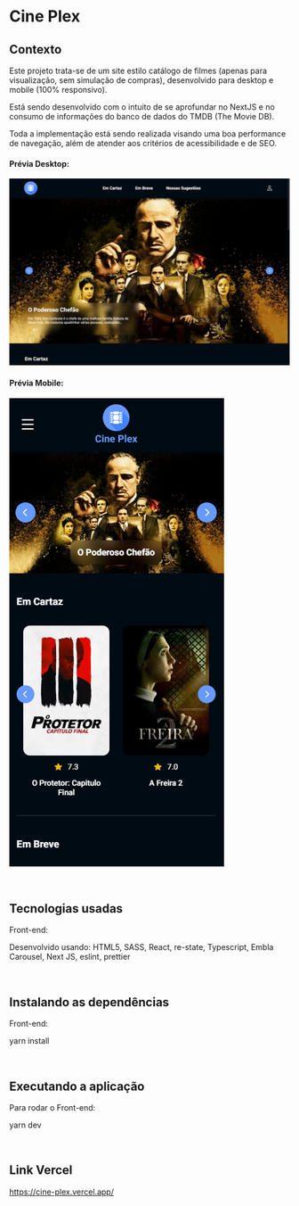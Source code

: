 # Cine Plex

## Contexto

Este projeto trata-se de um site estilo catálogo de filmes (apenas para visualização, sem simulação de compras), desenvolvido para desktop e mobile (100% responsivo).

Está sendo desenvolvido com o intuito de se aprofundar no NextJS e no consumo de informações do banco de dados do TMDB (The Movie DB).

Toda a implementação está sendo realizada visando uma boa performance de navegação, além de atender aos critérios de acessibilidade e de SEO.

<h4>Prévia Desktop:</h4>
<img src="./src/assets/images/imagem-desktop.png">

<h4>Prévia Mobile:</h4>
<img src="./src/assets/images/imagem-mobile.png">

&nbsp;

## Tecnologias usadas

Front-end:

Desenvolvido usando: HTML5, SASS, React, re-state, Typescript, Embla Carousel, Next JS, eslint, prettier

&nbsp;

## Instalando as dependências

Front-end:

yarn install

&nbsp;

## Executando a aplicação

Para rodar o Front-end:

yarn dev

&nbsp;

## Link Vercel

https://cine-plex.vercel.app/
